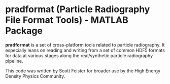 # pradformat (Particle Radiography File Format Tools) - MATLAB Package

**pradformat** is a set of cross-platform tools related to particle radiography. It especially leans on reading and writing from a set of common HDF5 formats for data at various stages along the real/synthetic particle radiography pipeline.

This code was written by Scott Feister for broader use by the High Energy Density Physics Community.
